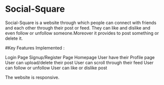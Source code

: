 # Social-Square
Social-Square is a website through which people can connect with friends and each other through their post or feed. They can like and dislike and even follow or unfollow someone.Moreover it provides to post something or delete it.

#Key Features Implemented :

Login Page
Signup/Register Page
Homepage 
User have their Profile page
User can upload/delete their post
User can scroll through their feed
User can follow or unfollow
User can like or dislike post

The website is responsive.

